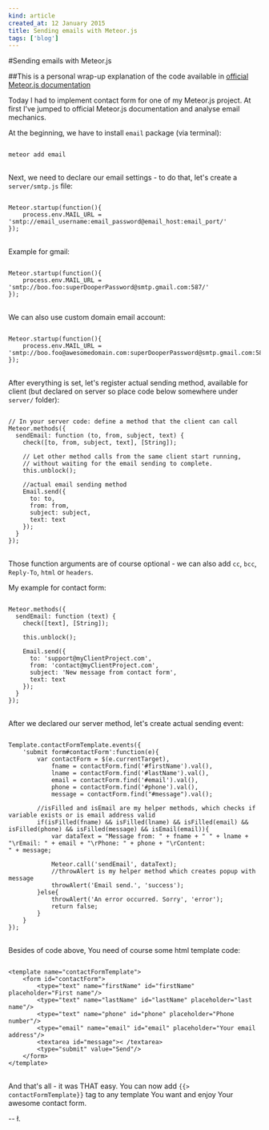 ```yaml
---
kind: article
created_at: 12 January 2015
title: Sending emails with Meteor.js
tags: ['blog']
---
```


#Sending emails with Meteor.js

##This is a personal wrap-up explanation of the code available in [official Meteor.js documentation](http://docs.meteor.com)

Today I had to implement contact form for one of my Meteor.js project. At first I've jumped to official Meteor.js documentation and analyse email mechanics.

At the beginning, we have to install `email` package (via terminal):

<pre>
<code class="bash">
meteor add email
</code>
</pre>

Next, we need to declare our email settings - to do that, let's create a `server/smtp.js` file:

<pre>
<code class="javascript">
Meteor.startup(function(){
	process.env.MAIL_URL = 'smtp://email_username:email_password@email_host:email_port/'
});
</code>
</pre>

Example for gmail:

<pre>
<code class="javascript">
Meteor.startup(function(){
	process.env.MAIL_URL = 'smtp://boo.foo:superDooperPassword@smtp.gmail.com:587/'
});
</code>
</pre>

We can also use custom domain email account:

<pre>
<code class="javascript">
Meteor.startup(function(){
	process.env.MAIL_URL = 'smtp://boo.foo@awesomedomain.com:superDooperPassword@smtp.gmail.com:587/'
});
</code>
</pre>

After everything is set, let's register actual sending method, available for client (but declared on server so place code below somewhere under `server/` folder):

<pre>
<code class="javascript">
// In your server code: define a method that the client can call
Meteor.methods({
  sendEmail: function (to, from, subject, text) {
    check([to, from, subject, text], [String]);

    // Let other method calls from the same client start running,
    // without waiting for the email sending to complete.
    this.unblock();

    //actual email sending method
    Email.send({
      to: to,
      from: from,
      subject: subject,
      text: text
    });
  }
});
</code>
</pre>

Those function arguments are of course optional - we can also add `cc`, `bcc`, `Reply-To`, `html` or `headers`.

My example for contact form:

<pre>
<code class="javascript">
Meteor.methods({
  sendEmail: function (text) {
    check([text], [String]);

    this.unblock();

    Email.send({
      to: 'support@myClientProject.com',
      from: 'contact@myClientProject.com',
      subject: 'New message from contact form',
      text: text
    });
  }
});
</code>
</pre>

After we declared our server method, let's create actual sending event:

<pre>
<code class="javascript">
Template.contactFormTemplate.events({
	'submit form#contactForm':function(e){
		var contactForm = $(e.currentTarget),
			fname = contactForm.find('#firstName').val(),
			lname = contactForm.find('#lastName').val(),
			email = contactForm.find('#email').val(),
			phone = contactForm.find('#phone').val(),
			message = contactForm.find("#message").val();

		//isFilled and isEmail are my helper methods, which checks if variable exists or is email address valid
		if(isFilled(fname) && isFilled(lname) && isFilled(email) && isFilled(phone) && isFilled(message) && isEmail(email)){
			var dataText = "Message from: " + fname + " " + lname + "\rEmail: " + email + "\rPhone: " + phone + "\rContent:</br>" + message;

			Meteor.call('sendEmail', dataText);
			//throwAlert is my helper method which creates popup with message
			throwAlert('Email send.', 'success');
		}else{
			throwAlert('An error occurred. Sorry', 'error');
			return false;
		}
	}
});
</code>
</pre>

Besides of code above, You need of course some html template code:

<pre>
<code class="html">
&lt;template name="contactFormTemplate">
	&lt;form id="contactForm">
		&lt;type="text" name="firstName" id="firstName" placeholder="First name"/>
		&lt;type="text" name="lastName" id="lastName" placeholder="last name"/>
		&lt;type="text" name="phone" id="phone" placeholder="Phone number"/>
		&lt;type="email" name="email" id="email" placeholder="Your email address"/>
		&lt;textarea id="message">&lt; /textarea>
		&lt;type="submit" value="Send"/>
	&lt;/form>
&lt;/template>
</code>
</pre>

And that's all - it was THAT easy. You can now add `{{> contactFormTemplate}}` tag to any template You want and enjoy Your awesome contact form.

-- ł.
